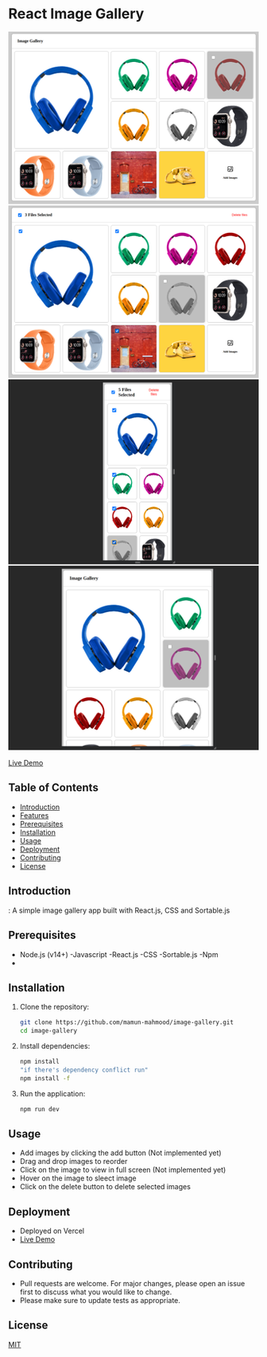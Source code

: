 # React Image Gallery

![App Screen](./public/ss/SS1.png)
![App Screen](./public/ss/SS2.png)
![App Screen](./public/ss/SS3.png)
![App Screen](./public/ss/SS4.png)

<!-- live demo -->

[Live Demo](https://ig-kappa.vercel.app/)

## Table of Contents

- [Introduction](#introduction)
- [Features](#features)
- [Prerequisites](#prerequisites)
- [Installation](#installation)
- [Usage](#usage)
- [Deployment](#deployment)
- [Contributing](#contributing)
- [License](#license)

## Introduction

: A simple image gallery app built with React.js, CSS and Sortable.js

## Prerequisites

- Node.js (v14+)
  -Javascript
  -React.js
  -CSS
  -Sortable.js
  -Npm
-

## Installation

1. Clone the repository:

   ```bash
   git clone https://github.com/mamun-mahmood/image-gallery.git
   cd image-gallery
   ```

2. Install dependencies:

   ```bash
   npm install
   "if there's dependency conflict run"
   npm install -f
   ```

3. Run the application:

   ```bash
   npm run dev
   ```

## Usage

- Add images by clicking the add button (Not implemented yet)
- Drag and drop images to reorder
- Click on the image to view in full screen (Not implemented yet)
- Hover on the image to sleect image
- Click on the delete button to delete selected images

## Deployment

- Deployed on Vercel
- [Live Demo](https://ig-kappa.vercel.app/)

## Contributing

- Pull requests are welcome. For major changes, please open an issue first to discuss what you would like to change.
- Please make sure to update tests as appropriate.

## License

[MIT](https://choosealicense.com/licenses/mit/)

